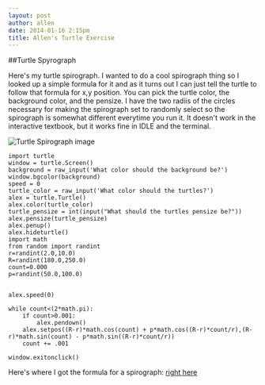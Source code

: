 ```yaml
---
layout: post
author: allen
date: 2014-01-16 2:15pm
title: Allen's Turtle Exercise
---
```


##Turtle Spyrograph

Here's my turtle spirograph. I wanted to do a cool spirograph thing so I looked up a simple formula for it and as it turns out I can just 
tell the turtle to follow that formula for x,y position. You can pick the turtle color, the background color, and the pensize. I have the 
two radiis of the circles necessary for making the spirograph set to randomly select so the spirograph is somewhat different everytime you
run it. It doesn't work in the interactive textbook, but it works fine in IDLE and the terminal.

![Turtle Spirograph image](http://farm3.staticflickr.com/2882/11984960404_1608f4d0a2.jpg)

```
import turtle          
window = turtle.Screen() 
background = raw_input('What color should the background be?')
window.bgcolor(background)
speed = 0
turtle_color = raw_input('What color should the turtles?')
alex = turtle.Turtle()
alex.color(turtle_color)
turtle_pensize = int(input("What should the turtles pensize be?"))
alex.pensize(turtle_pensize)
alex.penup()
alex.hideturtle()
import math
from random import randint
r=randint(2.0,10.0)
R=randint(180.0,250.0)
count=0.000
p=randint(50.0,100.0)


alex.speed(0)

while count<(2*math.pi):
    if count>0.001:
        alex.pendown()
    alex.setpos((R-r)*math.cos(count) + p*math.cos((R-r)*count/r),(R-r)*math.sin(count) - p*math.sin((R-r)*count/r))
    count += .001
    
window.exitonclick()
```

Here's where I got the formula for a spirograph:  [right here](http://www.mathematische-basteleien.de/spirographs.htm)
